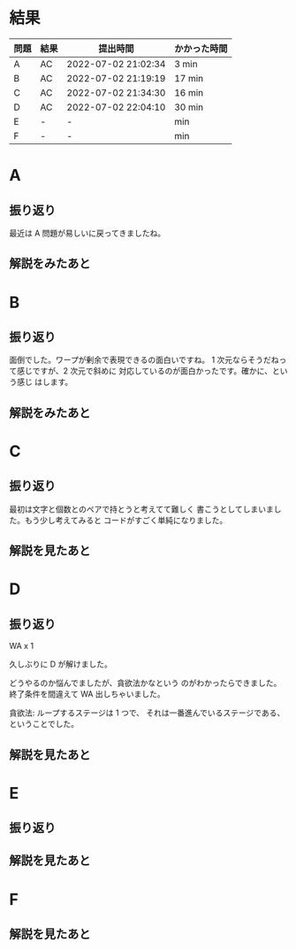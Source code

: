 # 結果

| 問題 | 結果 | 提出時間            | かかった時間 |
|------|------|---------------------|--------------|
| A    | AC   | 2022-07-02 21:02:34 | 3 min        |
| B    | AC   | 2022-07-02 21:19:19 | 17 min       |
| C    | AC   | 2022-07-02 21:34:30 | 16 min       |
| D    | AC   | 2022-07-02 22:04:10 | 30 min       |
| E    | -    | -                   |     min      |
| F    | -    | -                   |     min      |

# A

## 振り返り

最近は A 問題が易しいに戻ってきましたね。

## 解説をみたあと

# B

## 振り返り

面倒でした。ワープが剰余で表現できるの面白いですね。
1 次元ならそうだねって感じですが、2 次元で斜めに
対応しているのが面白かったです。確かに、という感じ
はします。

## 解説をみたあと

# C

## 振り返り

最初は文字と個数とのペアで持とうと考えてて難しく
書こうとしてしまいました。もう少し考えてみると
コードがすごく単純になりました。

## 解説を見たあと

# D

## 振り返り

WA x 1

久しぶりに D が解けました。

どうやるのか悩んでましたが、貪欲法かなという
のがわかったらできました。終了条件を間違えて
WA 出しちゃいました。

貪欲法: ループするステージは 1 つで、
        それは一番進んでいるステージである、ということでした。

## 解説を見たあと

# E

## 振り返り

## 解説を見たあと

# F

## 解説を見たあと

